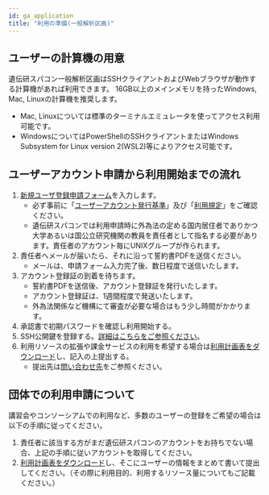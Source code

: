 ```yaml
---
id: ga_application
title: "利用の準備(一般解析区画)"
---
```


## ユーザーの計算機の用意

遺伝研スパコン一般解析区画はSSHクライアントおよびWebブラウザが動作する計算機があれば利用できます。
16GB以上のメインメモリを持ったWindows, Mac, Linuxの計算機を推奨します。

- Mac, Linuxについては標準のターミナルエミュレータを使ってアクセス利用可能です。
- WindowsについてはPowerShellのSSHクライアントまたはWindows Subsystem for Linux version 2(WSL2)等によりアクセス可能です。


## ユーザーアカウント申請から利用開始までの流れ


1. [新規ユーザ登録申請フォーム](https://sc2.ddbj.nig.ac.jp/index.php/ja-new-application)を入力します。
    - 必ず事前に「[ユーザーアカウント発行基準](/application/application)」及び「[利用規定](/application/use_policy)」をご確認ください。
    - 遺伝研スパコンでは利用申請時に外為法の定める国内居住者でありかつ大学あるいは国公立研究機関の教員を責任者として指名する必要があります。責任者のアカウント毎にUNIXグループが作られます。
2. 責任者へメールが届いたら、それに沿って誓約書PDFを送信ください。
    - メールは、申請フォーム入力完了後、数日程度で送信いたします。
3. アカウント登録証の到着を待ちます。
    - 誓約書PDFを送信後、アカウント登録証を発行いたします。
    - アカウント登録証は、1週間程度で発送いたします。
    - 外為法関係など機構にて審査が必要な場合はもう少し時間がかかります。
4. 承認書で初期パスワードを確認し利用開始する。
5. SSH公開鍵を登録する。[詳細はこちらをご参照ください](/application/ssh_keys)。
6. 利用リソースの拡張や課金サービスの利用を希望する場合は[利用計画表をダウンロード](/application/resource_extension)し、記入の上提出する。
    -  提出先は[問い合わせ先](/application/reference)をご参照ください。


## 団体での利用申請について

講習会やコンソーシアムでの利用など、多数のユーザーの登録をご希望の場合は以下の手順に従ってください。

1. 責任者に該当する方がまだ遺伝研スパコンのアカウントをお持ちでない場合、上記の手順に従いアカウントを取得してください。
2. [利用計画表をダウンロード](/application/resource_extension)し、そこにユーザーの情報をまとめて書いて提出してください。（その際に利用目的、利用するリソース量についてもご記載ください。）


